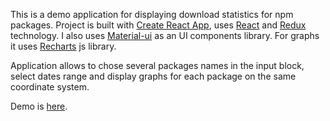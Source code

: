 This is a demo application for displaying download statistics for npm packages.
Project is built with [Create React App](https://github.com/facebookincubator/create-react-app), uses [React](https://reactjs.org/) and [Redux](https://redux.js.org/) technology. I also uses [Material-ui](https://material-ui.com/) as an UI components library.
For graphs it uses [Recharts](http://recharts.org/en-US/) js library.

Application allows to chose several packages names in the input block, select dates range and display graphs for each package on the same coordinate system.

Demo is [here](https://256322.selcdn.ru/react/npm/0.2/index.html).